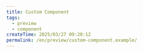 ```yaml
---
title: Custom Component
tags:
  - preview
  - component
createTime: 2025/03/27 09:20:12
permalink: /en/preview/custom-component.example/
---
```


<CustomComponent />
